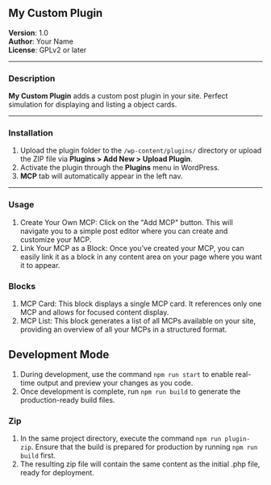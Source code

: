 ## My Custom Plugin

**Version**: 1.0  
**Author**: Your Name  
**License**: GPLv2 or later

---

### Description

**My Custom Plugin** adds a custom post plugin in your site. Perfect simulation for displaying and listing a object cards.

---

### Installation

1. Upload the plugin folder to the `/wp-content/plugins/` directory or upload the ZIP file via **Plugins > Add New > Upload Plugin**.
2. Activate the plugin through the **Plugins** menu in WordPress.
3. **MCP** tab will automatically appear in the left nav.

---

### Usage

1. Create Your Own MCP: Click on the "Add MCP" button. This will navigate you to a simple post editor where you can create and customize your MCP.
2. Link Your MCP as a Block: Once you’ve created your MCP, you can easily link it as a block in any content area on your page where you want it to appear.

### Blocks

1. MCP Card: This block displays a single MCP card. It references only one MCP and allows for focused content display.
2. MCP List: This block generates a list of all MCPs available on your site, providing an overview of all your MCPs in a structured format.

## Development Mode

1. During development, use the command `npm run start` to enable real-time output and preview your changes as you code.
2. Once development is complete, run `npm run build` to generate the production-ready build files.

### Zip

1. In the same project directory, execute the command `npm run plugin-zip`. Ensure that the build is prepared for production by running `npm run build` first.
2. The resulting zip file will contain the same content as the initial .php file, ready for deployment.
